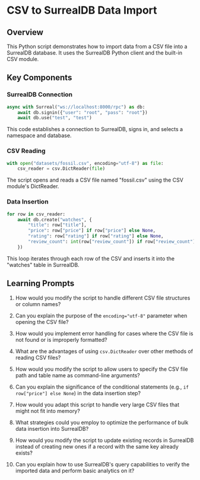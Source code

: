# CSV to SurrealDB Data Import

## Overview

This Python script demonstrates how to import data from a CSV file into a SurrealDB database. It uses the SurrealDB Python client and the built-in CSV module.

## Key Components

### SurrealDB Connection
```python
async with Surreal("ws://localhost:8000/rpc") as db:
    await db.signin({"user": "root", "pass": "root"})
    await db.use("test", "test")
```
This code establishes a connection to SurrealDB, signs in, and selects a namespace and database.

### CSV Reading
```python
with open("datasets/fossil.csv", encoding="utf-8") as file:
    csv_reader = csv.DictReader(file)
```
The script opens and reads a CSV file named "fossil.csv" using the CSV module's DictReader.

### Data Insertion
```python
for row in csv_reader:
    await db.create("watches", {
        "title": row["title"],
        "price": row["price"] if row["price"] else None,
        "rating": row["rating"] if row["rating"] else None,
        "review_count": int(row["review_count"]) if row["review_count"] else None
    })
```
This loop iterates through each row of the CSV and inserts it into the "watches" table in SurrealDB.

## Learning Prompts

1. How would you modify the script to handle different CSV file structures or column names?

2. Can you explain the purpose of the `encoding="utf-8"` parameter when opening the CSV file?

3. How would you implement error handling for cases where the CSV file is not found or is improperly formatted?

4. What are the advantages of using `csv.DictReader` over other methods of reading CSV files?

5. How would you modify the script to allow users to specify the CSV file path and table name as command-line arguments?

6. Can you explain the significance of the conditional statements (e.g., `if row["price"] else None`) in the data insertion step?

7. How would you adapt this script to handle very large CSV files that might not fit into memory?

8. What strategies could you employ to optimize the performance of bulk data insertion into SurrealDB?

9. How would you modify the script to update existing records in SurrealDB instead of creating new ones if a record with the same key already exists?

10. Can you explain how to use SurrealDB's query capabilities to verify the imported data and perform basic analytics on it?
